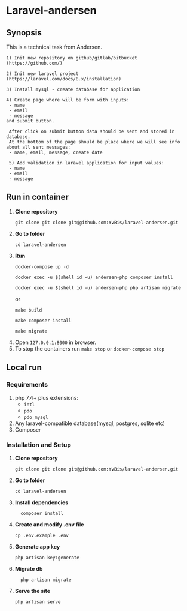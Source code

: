 # Laravel-andersen

## Synopsis

This is a technical task from Andersen.

```
1) Init new repository on github/gitlab/bitbucket (https://github.com/)

2) Init new laravel project (https://laravel.com/docs/8.x/installation) 

3) Install mysql - create database for application

4) Create page where will be form with inputs:
 - name
 - email
 - message
and submit button.

 After click on submit button data should be sent and stored in database.
 At the bottom of the page should be place where we will see info about all sent messages:
 - name, email, message, create date

 5) Add validation in laravel application for input values:
 - name
 - email
 - message
```

## Run in container

1. **Clone repository**
   ```shell
   git clone git clone git@github.com:YvBis/laravel-andersen.git
   ```
2. **Go to folder**
   ```shell
   cd laravel-andersen
   ```
3. **Run**
    ```shell
   docker-compose up -d
   ```
    ```shell
   docker exec -u $(shell id -u) andersen-php composer install
   ```
    ```shell
   docker exec -u $(shell id -u) andersen-php php artisan migrate
   ```
   or
    ```shell
   make build
   ```
    ```shell
   make composer-install
   ```
    ```shell
   make migrate
   ```
4. Open `127.0.0.1:8000` in browser.
5. To stop the containers run `make stop` or `docker-compose stop`
## Local run
### Requirements

1. php 7.4+ plus extensions:
   - `intl`
   - `pdo`
   - `pdo_mysql`
2. Any laravel-compatible database(mysql, postgres, sqlite etc)
3. Composer

### Installation and Setup

1. **Clone repository**
   ```shell
   git clone git clone git@github.com:YvBis/laravel-andersen.git
   ```
2. **Go to folder**
   ```shell
   cd laravel-andersen
   ```
3. **Install dependencies**
   ```shell
     composer install
   ```
4. **Create and modify .env file**
   ```shell
   cp .env.example .env
   ```
5. **Generate app key**
   ```shell
   php artisan key:generate
   ```
6. **Migrate db**
   ```shell
     php artisan migrate
   ```
7. **Serve the site**
   ```shell
   php artisan serve
   ```
